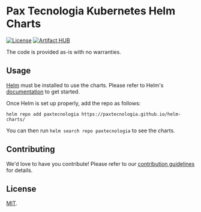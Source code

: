 # Pax Tecnologia Kubernetes Helm Charts

[![License](https://img.shields.io/badge/MIT-blue.svg)](https://opensource.org/licenses/MIT)
[![Artifact HUB](https://img.shields.io/endpoint?url=https://artifacthub.io/badge/repository/paxtecnologia)](https://artifacthub.io/packages/search?repo=paxtecnologia)

The code is provided as-is with no warranties.

## Usage

[Helm](https://helm.sh) must be installed to use the charts.
Please refer to Helm's [documentation](https://helm.sh/docs/) to get started.

Once Helm is set up properly, add the repo as follows:

```console
helm repo add paxtecnologia https://paxtecnologia.github.io/helm-charts/
```

You can then run `helm search repo paxtecnologia` to see the charts.

## Contributing

<!-- Keep full URL links to repo files because this README syncs from main to gh-pages.  -->
We'd love to have you contribute! Please refer to our [contribution guidelines](https://github.com/paxtecnologia/helm-charts/blob/main/CONTRIBUTING.md) for details.

## License

<!-- Keep full URL links to repo files because this README syncs from main to gh-pages.  -->
[MIT](https://github.com/paxtecnologia/helm-charts/blob/main/LICENSE).
